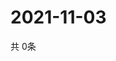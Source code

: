 # 2021-11-03
  共 0条

  <!-- BEGIN -->
  <!-- 最后更新时间Wed Nov 03 2021 05:03:02 GMT+0000 (Coordinated Universal Time) -->
  
  <!-- END -->
  
  